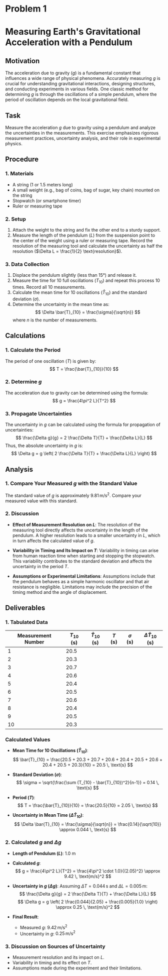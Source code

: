 # Problem 1

# Measuring Earth's Gravitational Acceleration with a Pendulum

## Motivation
The acceleration due to gravity ($g$) is a fundamental constant that influences a wide range of physical phenomena. Accurately measuring $g$ is crucial for understanding gravitational interactions, designing structures, and conducting experiments in various fields. One classic method for determining $g$ is through the oscillations of a simple pendulum, where the period of oscillation depends on the local gravitational field.

## Task
Measure the acceleration $g$ due to gravity using a pendulum and analyze the uncertainties in the measurements. This exercise emphasizes rigorous measurement practices, uncertainty analysis, and their role in experimental physics.

## Procedure

### 1. Materials
- A string (1 or 1.5 meters long)
- A small weight (e.g., bag of coins, bag of sugar, key chain) mounted on the string
- Stopwatch (or smartphone timer)
- Ruler or measuring tape

### 2. Setup
1. Attach the weight to the string and fix the other end to a sturdy support.
2. Measure the length of the pendulum ($L$) from the suspension point to the center of the weight using a ruler or measuring tape. Record the resolution of the measuring tool and calculate the uncertainty as half the resolution ($\Delta L = \frac{1}{2} \text{resolution}$).

### 3. Data Collection
1. Displace the pendulum slightly (less than 15°) and release it.
2. Measure the time for 10 full oscillations ($T_{10}$) and repeat this process 10 times. Record all 10 measurements.
3. Calculate the mean time for 10 oscillations ($\bar{T}_{10}$) and the standard deviation ($\sigma$).
4. Determine the uncertainty in the mean time as:
   $$ \Delta \bar{T}_{10} = \frac{\sigma}{\sqrt{n}} $$
   where $n$ is the number of measurements.

## Calculations

### 1. Calculate the Period
The period of one oscillation ($T$) is given by:
$$ T = \frac{\bar{T}_{10}}{10} $$

### 2. Determine $g$
The acceleration due to gravity can be determined using the formula:
$$ g = \frac{4\pi^2 L}{T^2} $$

### 3. Propagate Uncertainties
The uncertainty in $g$ can be calculated using the formula for propagation of uncertainties:
$$ \frac{\Delta g}{g} = 2 \frac{\Delta T}{T} + \frac{\Delta L}{L} $$
Thus, the absolute uncertainty in $g$ is:
$$ \Delta g = g \left( 2 \frac{\Delta T}{T} + \frac{\Delta L}{L} \right) $$

## Analysis

### 1. Compare Your Measured $g$ with the Standard Value
The standard value of $g$ is approximately $9.81 \, \text{m/s}^2$. Compare your measured value with this standard.

### 2. Discussion
- **Effect of Measurement Resolution on $L$**: The resolution of the measuring tool directly affects the uncertainty in the length of the pendulum. A higher resolution leads to a smaller uncertainty in $L$, which in turn affects the calculated value of $g$.
  
- **Variability in Timing and Its Impact on $T$**: Variability in timing can arise from human reaction time when starting and stopping the stopwatch. This variability contributes to the standard deviation and affects the uncertainty in the period $T$.

- **Assumptions or Experimental Limitations**: Assumptions include that the pendulum behaves as a simple harmonic oscillator and that air resistance is negligible. Limitations may include the precision of the timing method and the angle of displacement.

## Deliverables

### 1. Tabulated Data
| Measurement Number | $T_{10}$ (s) | $\bar{T}_{10}$ (s) | $T$ (s) | $\sigma$ (s) | $\Delta \bar{T}_{10}$ (s) |
|--------------------|---------------|---------------------|---------|--------------|---------------------------|
| 1                  | 20.5          |                     |         |              |                           |
| 2                  | 20.3          |                     |         |              |                           |
| 3                  | 20.7          |                     |         |              |                           |
| 4                  | 20.6          |                     |         |              |                           |
| 5                  | 20.4          |                     |         |              |                           |
| 6                  | 20.5          |                     |         |              |                           |
| 7                  | 20.6          |                     |         |              |                           |
| 8                  | 20.4          |                     |         |              |                           |
| 9                  | 20.5          |                     |         |              |                           |
| 10                 | 20.3          |                     |         |              |                           |

### Calculated Values
- **Mean Time for 10 Oscillations ($\bar{T}_{10}$)**:
  $$ \bar{T}_{10} = \frac{20.5 + 20.3 + 20.7 + 20.6 + 20.4 + 20.5 + 20.6 + 20.4 + 20.5 + 20.3}{10} = 20.5 \, \text{s} $$

- **Standard Deviation ($\sigma$)**:
  $$ \sigma = \sqrt{\frac{\sum (T_{10} - \bar{T}_{10})^2}{n-1}} = 0.14 \, \text{s} $$

- **Period ($T$)**:
  $$ T = \frac{\bar{T}_{10}}{10} = \frac{20.5}{10} = 2.05 \, \text{s} $$

- **Uncertainty in Mean Time ($\Delta \bar{T}_{10}$)**:
  $$ \Delta \bar{T}_{10} = \frac{\sigma}{\sqrt{n}} = \frac{0.14}{\sqrt{10}} \approx 0.044 \, \text{s} $$

### 2. Calculated $g$ and $\Delta g$
- **Length of Pendulum ($L$)**: 1.0 m
- **Calculated $g$**:
  $$ g = \frac{4\pi^2 L}{T^2} = \frac{4\pi^2 \cdot 1.0}{(2.05)^2} \approx 9.42 \, \text{m/s}^2 $$

- **Uncertainty in $g$ ($\Delta g$)**:
  Assuming $\Delta T = 0.044 \, \text{s}$ and $\Delta L = 0.005 \, \text{m}$:
  $$ \frac{\Delta g}{g} = 2 \frac{\Delta T}{T} + \frac{\Delta L}{L} $$
  $$ \Delta g = g \left( 2 \frac{0.044}{2.05} + \frac{0.005}{1.0} \right) \approx 0.25 \, \text{m/s}^2 $$

- **Final Result**:
  - Measured $g$: $9.42 \, \text{m/s}^2$
  - Uncertainty in $g$: $0.25 \, \text{m/s}^2$

### 3. Discussion on Sources of Uncertainty
- Measurement resolution and its impact on $L$.
- Variability in timing and its effect on $T$.
- Assumptions made during the experiment and their limitations.

